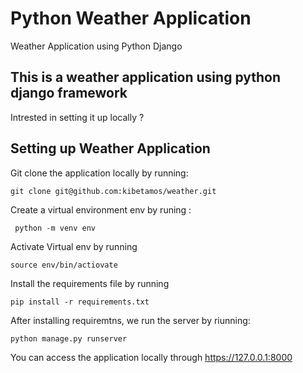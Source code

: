 # Python Weather Application

Weather Application using Python Django

## This is a weather application using python django framework

Intrested in setting it up locally ?
 
## Setting up Weather Application

Git clone the application locally by running:

    git clone git@github.com:kibetamos/weather.git

Create a virtual environment env by runing :

     python -m venv env

Activate Virtual env by running 

    source env/bin/actiovate

Install the requirements file by running 

    pip install -r requirements.txt
    
After installing requiremtns, we run the server by riunning:

    python manage.py runserver


You can access the application locally through https://127.0.0.1:8000
